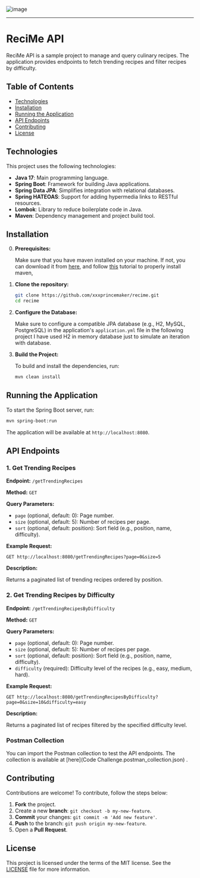 ![image](https://scontent.fsdu38-1.fna.fbcdn.net/v/t39.30808-6/312985842_496033049211358_5973914414839344733_n.jpg?_nc_cat=109&ccb=1-7&_nc_sid=6ee11a&_nc_eui2=AeHT4I8RrPGD8vPBB1ZrHeLFubbFq8iecsS5tsWryJ5yxNf456Wip-bqL3EgZtOKXSdjtzrh89a_ZOOgXwlfZ4yP&_nc_ohc=uJ1cUjMYErgQ7kNvgE-RyYD&_nc_ht=scontent.fsdu38-1.fna&oh=00_AYAXRS-DVtGftMtefX8z4McWb5kziMGmlvIxdlTsK30h8g&oe=66E74F1C)

---

# ReciMe API

ReciMe API is a sample project to manage and query culinary recipes. The application provides endpoints to fetch trending recipes and filter recipes by difficulty.

## Table of Contents

- [Technologies](#technologies)
- [Installation](#installation)
- [Running the Application](#running-the-application)
- [API Endpoints](#api-endpoints)
- [Contributing](#contributing)
- [License](#license)

## Technologies

This project uses the following technologies:

- **Java 17**: Main programming language.
- **Spring Boot**: Framework for building Java applications.
- **Spring Data JPA**: Simplifies integration with relational databases.
- **Spring HATEOAS**: Support for adding hypermedia links to RESTful resources.
- **Lombok**: Library to reduce boilerplate code in Java.
- **Maven**: Dependency management and project build tool.

## Installation

0. **Prerequisites:**

   Make sure that you have maven installed on your machine. If not, you can download it from [here](https://maven.apache.org/download.cgi), and follow [this](https://alexadam.dev/blog/install-java-maven) tutorial to properly install maven,
1. **Clone the repository:**

   ```bash
   git clone https://github.com/xxxprincemaker/recime.git
   cd recime
   ```

2. **Configure the Database:**

   Make sure to configure a compatible JPA database (e.g., H2, MySQL, PostgreSQL) in the application's `application.yml` file in the following project I have used H2 in memory database just to simulate an iteration with database.

3. **Build the Project:**

   To build and install the dependencies, run:

   ```bash
   mvn clean install
   ```

## Running the Application

To start the Spring Boot server, run:

```bash
mvn spring-boot:run
```

The application will be available at `http://localhost:8080`.

## API Endpoints

### 1. Get Trending Recipes

**Endpoint:** `/getTrendingRecipes`

**Method:** `GET`

**Query Parameters:**

- `page` (optional, default: 0): Page number.
- `size` (optional, default: 5): Number of recipes per page.
- `sort` (optional, default: position): Sort field (e.g., position, name, difficulty).

**Example Request:**

```http
GET http://localhost:8080/getTrendingRecipes?page=0&size=5
```

**Description:**

Returns a paginated list of trending recipes ordered by position.

### 2. Get Trending Recipes by Difficulty

**Endpoint:** `/getTrendingRecipesByDifficulty`

**Method:** `GET`

**Query Parameters:**

- `page` (optional, default: 0): Page number.
- `size` (optional, default: 5): Number of recipes per page.
- `sort` (optional, default: position): Sort field (e.g., position, name, difficulty).
- `difficulty` (required): Difficulty level of the recipes (e.g., easy, medium, hard).

**Example Request:**

```http
GET http://localhost:8080/getTrendingRecipesByDifficulty?page=0&size=10&difficulty=easy
```

**Description:**

Returns a paginated list of recipes filtered by the specified difficulty level.

### Postman Collection

You can import the Postman collection to test the API endpoints. The collection is available at [here](Code Challenge.postman_collection.json) .

## Contributing

Contributions are welcome! To contribute, follow the steps below:

1. **Fork** the project.
2. Create a new **branch**: `git checkout -b my-new-feature`.
3. **Commit** your changes: `git commit -m 'Add new feature'`.
4. **Push** to the branch: `git push origin my-new-feature`.
5. Open a **Pull Request**.

## License

This project is licensed under the terms of the MIT license. See the [LICENSE](LICENSE.md) file for more information.
